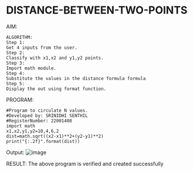 # DISTANCE-BETWEEN-TWO-POINTS

AIM:
```To write a python program to find the distance two 2 points
ALGORITHM:
Step 1:
Get 4 inputs from the user.
Step 2: 
Classify with x1,x2 and y1,y2 points.
Step 3:
Import math module.
Step 4: 
Substitute the values in the distance formula formula
Step 5: 
Display the out using format function.
```
PROGRAM:
```
#Program to circulate N values.
#Developed by: SRINIDHI SENTHIL
#RegisterNumber: 22001408
import math
x1,x2,y1,y2=10,4,6,2
dist=math.sqrt((x2-x1)**2+(y2-y1)**2)
print("{:.2f}".format(dist))
```
Output:
![image](https://user-images.githubusercontent.com/121373170/211162663-2f666b98-fee1-4a79-98b7-ba430e49dad3.png)


RESULT:
The above program is verified and created successfully
